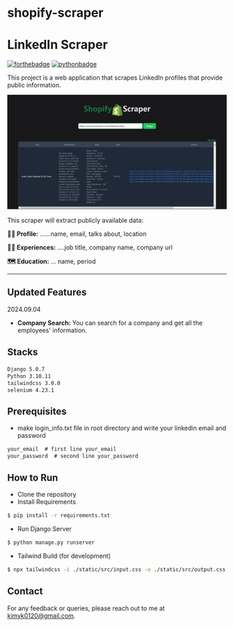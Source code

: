 # shopify-scraper

[//]: # (Simple scraper to extract all products from shopify sites)


[//]: # (  row = {'sku': sku, 'product_type': product_type,)

[//]: # (                       'title': title, 'option_value': option_value,)

[//]: # (                       'price': price, 'stock': stock, 'body': str&#40;product['body_html']&#41;,)

[//]: # (                       'variant_id': product_handle + str&#40;variant['id']&#41;,)

[//]: # (                       'product_url': product_url, 'image_src': image_src})


[//]: # (description: html 구조가 제각각이라 위의 구조같이 정형화 된 것만 파싱한다. )


# LinkedIn  Scraper

[//]: # ([![forthebadge]&#40;https://forthebadge.com/images/badges/open-source.svg&#41;]&#40;https://forthebadge.com&#41;)

[![forthebadge](https://forthebadge.com/images/badges/built-with-love.svg)](https://forthebadge.com)
[![pythonbadge](https://forthebadge.com/images/badges/made-with-python.svg)](https://forthebadge.com)

This project is a web application that scrapes LinkedIn profiles that provide public information. 

<img src="./intro.png"  alt="intro"/>


This scraper will extract publicly available data: 

**🧑‍🎨 Profile:** ......name, email, talks about, location

**👨‍💼 Experiences:** ....job title, company name, company url

**🗺️ Education:** ... name, period

---

## Updated Features
2024.09.04
  - **Company Search:** You can search for a company and get all the employees' information.


## Stacks
```angular2html
Django 5.0.7
Python 3.10.11
tailwindcss 3.0.0
selenium 4.23.1
```

## Prerequisites
- make login_info.txt file in root directory and write your linkedin email and password
```angular2html
your_email  # first line your_email
your_password  # second line your_password
```
  
## How to Run 

- Clone the repository
- Install Requirements
```bash
$ pip install -r requirements.txt
```
-  Run Django Server
```bash
$ python manage.py runserver
```

- Tailwind Build (for development)
```bash
$ npx tailwindcss -i ./static/src/input.css -o ./static/src/output.css --watch
```

## Contact

For any feedback or queries, please reach out to me at [kimyk0120@gmail.com](kimyk0120@gmail.com).

